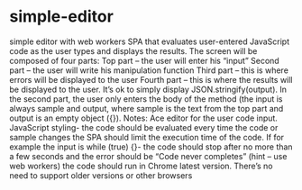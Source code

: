 # simple-editor
simple editor with web workers
SPA that evaluates user-entered JavaScript code as the user types and displays the results.
The screen will be composed of four parts:
Top part – the user will enter his “input”
Second part – the user will write his manipulation function
Third part – this is where errors will be displayed to the user
Fourth part – this is where the results will be displayed to the user. It’s ok to simply display JSON.stringify(output).
In the second part, the user only enters the body of the method (the input is always sample and output, where sample is the text from the top part and output is an empty object ({}).
Notes:
Ace editor for the user code input. 
JavaScript styling- the code should be evaluated every time the code or sample changes
the SPA should limit the execution time of the code. If for example the input is while (true) {}- the code should stop after no more than a few seconds and the error should be “Code never completes” (hint – use web workers)
the code should run in Chrome latest version. There’s no need to support older versions or other browsers
